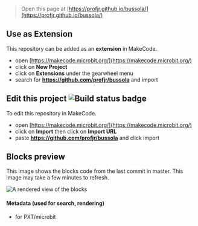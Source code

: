 
> Open this page at [https://profjr.github.io/bussola/](https://profjr.github.io/bussola/)

## Use as Extension

This repository can be added as an **extension** in MakeCode.

* open [https://makecode.microbit.org/](https://makecode.microbit.org/)
* click on **New Project**
* click on **Extensions** under the gearwheel menu
* search for **https://github.com/profjr/bussola** and import

## Edit this project ![Build status badge](https://github.com/profjr/bussola/workflows/MakeCode/badge.svg)

To edit this repository in MakeCode.

* open [https://makecode.microbit.org/](https://makecode.microbit.org/)
* click on **Import** then click on **Import URL**
* paste **https://github.com/profjr/bussola** and click import

## Blocks preview

This image shows the blocks code from the last commit in master.
This image may take a few minutes to refresh.

![A rendered view of the blocks](https://github.com/profjr/bussola/raw/master/.github/makecode/blocks.png)

#### Metadata (used for search, rendering)

* for PXT/microbit
<script src="https://makecode.com/gh-pages-embed.js"></script><script>makeCodeRender("{{ site.makecode.home_url }}", "{{ site.github.owner_name }}/{{ site.github.repository_name }}");</script>
